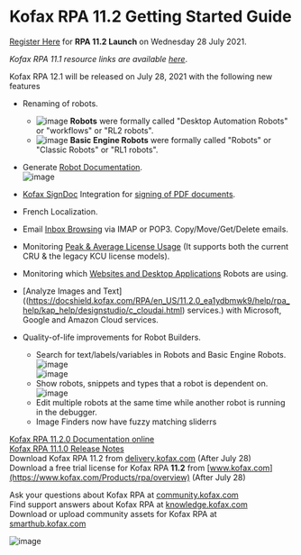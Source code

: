 # Kofax RPA 11.2 Getting Started Guide

[Register Here](https://event.on24.com/wcc/r/3318568/3A3A47AB1937E08939DA181B20962FB8/2711588) for **RPA 11.2 Launch** on Wednesday 28 July 2021.  
 
*Kofax RPA 11.1 resource links are available [here](https://github.com/KofaxRPA/RPA-11.1#readme)*.  

Kofax RPA 12.1 will be released on July 28, 2021 with the following new features
* Renaming of robots. 
  * ![image](https://user-images.githubusercontent.com/47416964/126156358-f0fd60e6-82da-44f0-b23a-487f8c6234aa.png)
**Robots** were formally called "Desktop Automation Robots" or "workflows" or "RL2 robots".
  * ![image](https://user-images.githubusercontent.com/47416964/126156337-8c85f723-d5c9-4cff-9c4e-4fc6ee2d67c7.png)
**Basic Engine Robots** were formally called "Robots" or "Classic Robots" or "RL1 robots".
* Generate [Robot Documentation](https://docshield.kofax.com/RPA/en_US/11.2.0_ea1ydbmwk9/help/rpa_help/kap_help/mgmtconsole/c_robotdocumentation.html#c_robotdocumentation).  
![image](https://user-images.githubusercontent.com/47416964/126157397-be991571-3584-446f-857d-b921e80f9a61.png)

* [Kofax SignDoc](https://www.kofax.com/products/signdoc) Integration for [signing of PDF documents](https://docshield.kofax.com/RPA/en_US/11.2.0_ea1ydbmwk9/help/rpa_help/kap_help/designstudio/c_dassigndoc.html).
* French Localization.
* Email [Inbox Browsing](https://docshield.kofax.com/RPA/en_US/11.2.0_ea1ydbmwk9/help/rpa_help/kap_help/designstudio/c_dasmailstep.html?h=email) via IMAP or POP3. Copy/Move/Get/Delete emails.
* Monitoring [Peak & Average License Usage](https://docshield.kofax.com/RPA/en_US/11.2.0_ea1ydbmwk9/help/rpa_help/kap_help/kafrpa/c_kafkviews.html#concept_views_usage) (It supports both the current CRU & the legacy KCU license models).
* Monitoring which [Websites and Desktop Applications](https://docshield.kofax.com/RPA/en_US/11.2.0_ea1ydbmwk9/help/rpa_help/kap_help/kafrpa/c_kafkviews.html#concept_views_usage) Robots are using.
* [Analyze Images and Text]((https://docshield.kofax.com/RPA/en_US/11.2.0_ea1ydbmwk9/help/rpa_help/kap_help/designstudio/c_cloudai.html) services.) with Microsoft,  Google and Amazon Cloud services.  
* Quality-of-life improvements for Robot Builders.  
  * Search for text/labels/variables in Robots and Basic Engine Robots.  
![image](https://user-images.githubusercontent.com/47416964/126157249-a6538512-6ff1-45e8-838d-4a03543240ff.png)  
![image](https://user-images.githubusercontent.com/47416964/126157280-570f5402-de7d-41ee-a789-e739f6f250cd.png)
  * Show robots, snippets and types that a robot is dependent on.  
![image](https://user-images.githubusercontent.com/47416964/126157181-21a8d981-310e-4d80-9872-d9d3031c0c97.png)
  * Edit multiple robots at the same time while another robot is running in the debugger.
  * Image Finders now have fuzzy matching sliderrs

[Kofax RPA 11.2.0 Documentation online](https://docshield.kofax.com/Portal/Products/en_US/RPA/11.2.0_ea1ydbmwk9/RPA.htm)  
[Kofax RPA 11.1.0 Release Notes](https://docshield.kofax.com/RPA/en_US/11.2.0_ea1ydbmwk9/help/rpa_rn/rpa_releasenotes/c_aboutthisrelease.html)  
Download Kofax RPA 11.2 from [delivery.kofax.com](https://delivery.kofax.com)   (After July 28)  
Download a free trial license for Kofax RPA **11.2** from [www.kofax.com](https://www.kofax.com/Products/rpa/overview)  (After July 28)  

Ask your questions about Kofax RPA at [community.kofax.com](https://community.kofax.com/)  
Find support answers about Kofax RPA at [knowledge.kofax.com](https://knowledge.kofax.com/Robotic_Process_Automation)  
Download or upload community assets for Kofax RPA at [smarthub.kofax.com](https://smarthub.kofax.com/apps/?product=Kofax+RPA)  
  
![image](https://user-images.githubusercontent.com/47416964/125473444-185fa139-e8b0-4916-99fa-9aee4f466fd0.png)

